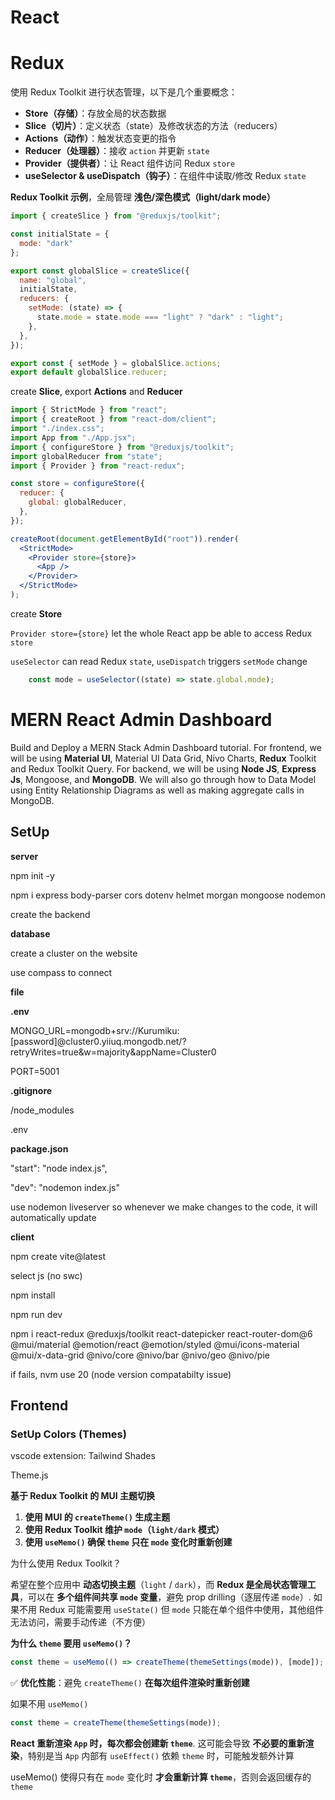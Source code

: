 # React

# Redux

使用 Redux Toolkit 进行状态管理，以下是几个重要概念：

- **Store（存储）**：存放全局的状态数据
- **Slice（切片）**：定义状态（state）及修改状态的方法（reducers）
- **Actions（动作）**：触发状态变更的指令
- **Reducer（处理器）**：接收 `action` 并更新 `state`
- **Provider（提供者）**：让 React 组件访问 Redux `store`
- **useSelector & useDispatch（钩子）**：在组件中读取/修改 Redux `state`

**Redux Toolkit 示例**，全局管理 **浅色/深色模式（light/dark mode）**

```jsx
import { createSlice } from "@reduxjs/toolkit";

const initialState = {
  mode: "dark" 
};

export const globalSlice = createSlice({
  name: "global",
  initialState,
  reducers: {
    setMode: (state) => {
      state.mode = state.mode === "light" ? "dark" : "light";
    },
  },
});

export const { setMode } = globalSlice.actions;
export default globalSlice.reducer;
```

create **Slice**, export **Actions** and **Reducer**

```jsx
import { StrictMode } from "react";
import { createRoot } from "react-dom/client";
import "./index.css";
import App from "./App.jsx";
import { configureStore } from "@reduxjs/toolkit";
import globalReducer from "state";
import { Provider } from "react-redux";

const store = configureStore({
  reducer: {
    global: globalReducer,
  },
});

createRoot(document.getElementById("root")).render(
  <StrictMode>
    <Provider store={store}>
      <App />
    </Provider>
  </StrictMode>
);
```

create **Store**

`Provider store={store}` let the whole React app be able to access Redux `store`

`useSelector` can read Redux `state`, `useDispatch` triggers `setMode` change

```jsx
    const mode = useSelector((state) => state.global.mode);
```



# MERN React Admin Dashboard

Build and Deploy a MERN Stack Admin Dashboard tutorial. For frontend, we will be using **Material UI**, Material UI Data Grid, Nivo Charts, **Redux** Toolkit and Redux Toolkit Query. For backend, we will be using **Node JS**, **Express Js**, Mongoose, and **MongoDB**. We will also go through how to Data Model using Entity Relationship Diagrams as well as making aggregate calls in MongoDB.



## SetUp

**server**

npm init -y

npm i express body-parser cors dotenv helmet morgan mongoose nodemon

create the backend



**database**

create a cluster on the website

use compass to connect



**file**

**.env**

MONGO_URL=mongodb+srv://Kurumiku:[password]@cluster0.yiiuq.mongodb.net/?retryWrites=true&w=majority&appName=Cluster0

PORT=5001

**.gitignore**

/node_modules

.env

**package.json**

  "start": "node index.js",

  "dev": "nodemon index.js"

use nodemon liveserver so whenever we make changes to the code, it will automatically update



**client**

npm create vite@latest

select js (no swc)

npm install

npm run dev

npm i  react-redux @reduxjs/toolkit react-datepicker react-router-dom@6 @mui/material @emotion/react @emotion/styled @mui/icons-material @mui/x-data-grid @nivo/core @nivo/bar @nivo/geo @nivo/pie

if fails, nvm use 20 (node version compatabilty issue)



## Frontend

### SetUp Colors (Themes)

vscode extension: Tailwind Shades

Theme.js

**基于 Redux Toolkit 的 MUI 主题切换**

1. **使用 MUI 的 `createTheme()` 生成主题**
2. **使用 Redux Toolkit 维护 `mode`（`light/dark` 模式）**
3. **使用 `useMemo()` 确保 `theme` 只在 `mode` 变化时重新创建**

为什么使用 Redux Toolkit？

希望在整个应用中 **动态切换主题**（`light` / `dark`），而 **Redux 是全局状态管理工具**，可以在 **多个组件间共享 `mode` 变量**，避免 prop drilling（逐层传递 `mode`）. 如果不用 Redux 可能需要用 `useState()` 但 `mode` 只能在单个组件中使用，其他组件无法访问，需要手动传递（不方便）



**为什么 `theme` 要用 `useMemo()`？**

```jsx
const theme = useMemo(() => createTheme(themeSettings(mode)), [mode]);
```

✅ **优化性能**：避免 `createTheme()` **在每次组件渲染时重新创建**

如果不用 `useMemo()`  

```jsx
const theme = createTheme(themeSettings(mode));
```

**React 重新渲染 `App` 时，每次都会创建新 `theme`**. 这可能会导致 **不必要的重新渲染**，特别是当 `App` 内部有 `useEffect()` 依赖 `theme` 时，可能触发额外计算

useMemo() 使得只有在 `mode` 变化时 **才会重新计算 `theme`**，否则会返回缓存的 `theme`

